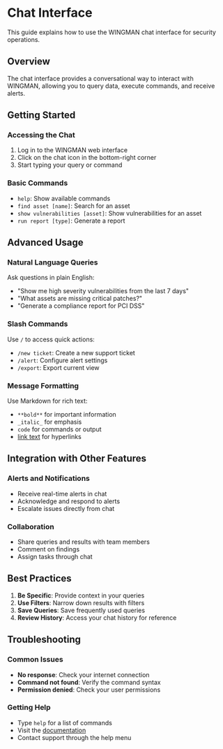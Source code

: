 # Chat Interface

This guide explains how to use the WINGMAN chat interface for security operations.

## Overview

The chat interface provides a conversational way to interact with WINGMAN, allowing you to query data, execute commands, and receive alerts.

## Getting Started

### Accessing the Chat

1. Log in to the WINGMAN web interface
2. Click on the chat icon in the bottom-right corner
3. Start typing your query or command

### Basic Commands

- `help`: Show available commands
- `find asset [name]`: Search for an asset
- `show vulnerabilities [asset]`: Show vulnerabilities for an asset
- `run report [type]`: Generate a report

## Advanced Usage

### Natural Language Queries

Ask questions in plain English:
- "Show me high severity vulnerabilities from the last 7 days"
- "What assets are missing critical patches?"
- "Generate a compliance report for PCI DSS"

### Slash Commands

Use `/` to access quick actions:
- `/new ticket`: Create a new support ticket
- `/alert`: Configure alert settings
- `/export`: Export current view

### Message Formatting

Use Markdown for rich text:
- `**bold**` for important information
- `_italic_` for emphasis
- ```code``` for commands or output
- [link text](url) for hyperlinks

## Integration with Other Features

### Alerts and Notifications

- Receive real-time alerts in chat
- Acknowledge and respond to alerts
- Escalate issues directly from chat

### Collaboration

- Share queries and results with team members
- Comment on findings
- Assign tasks through chat

## Best Practices

1. **Be Specific**: Provide context in your queries
2. **Use Filters**: Narrow down results with filters
3. **Save Queries**: Save frequently used queries
4. **Review History**: Access your chat history for reference

## Troubleshooting

### Common Issues

- **No response**: Check your internet connection
- **Command not found**: Verify the command syntax
- **Permission denied**: Check your user permissions

### Getting Help

- Type `help` for a list of commands
- Visit the [documentation](https://docs.wingman.peakdefence.com)
- Contact support through the help menu
